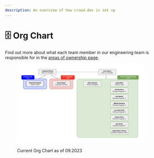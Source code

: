 ```yaml
---
description: An overview of how crowd.dev is set up
---
```


# 🗄 Org Chart

Find out more about what each team member in our engineering team is responsible for in the [areas of ownership page](../product-and-engineering/areas-of-ownership.md).&#x20;



<figure><img src="../.gitbook/assets/Screenshot 2023-10-06 at 16.54.25.png" alt=""><figcaption><p>Current Org Chart as of 09.2023</p></figcaption></figure>
